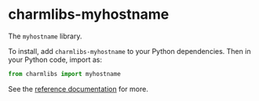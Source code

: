 # charmlibs-myhostname

The `myhostname` library.

To install, add `charmlibs-myhostname` to your Python dependencies. Then in your Python code, import as:

```py
from charmlibs import myhostname
```

See the [reference documentation](https://documentation.ubuntu.com/charmlibs/reference/charmlibs/myhostname) for more.
